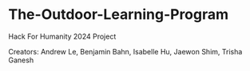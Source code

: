 # The-Outdoor-Learning-Program
Hack For Humanity 2024 Project 

Creators: Andrew Le, Benjamin Bahn, Isabelle Hu, Jaewon Shim, Trisha Ganesh
